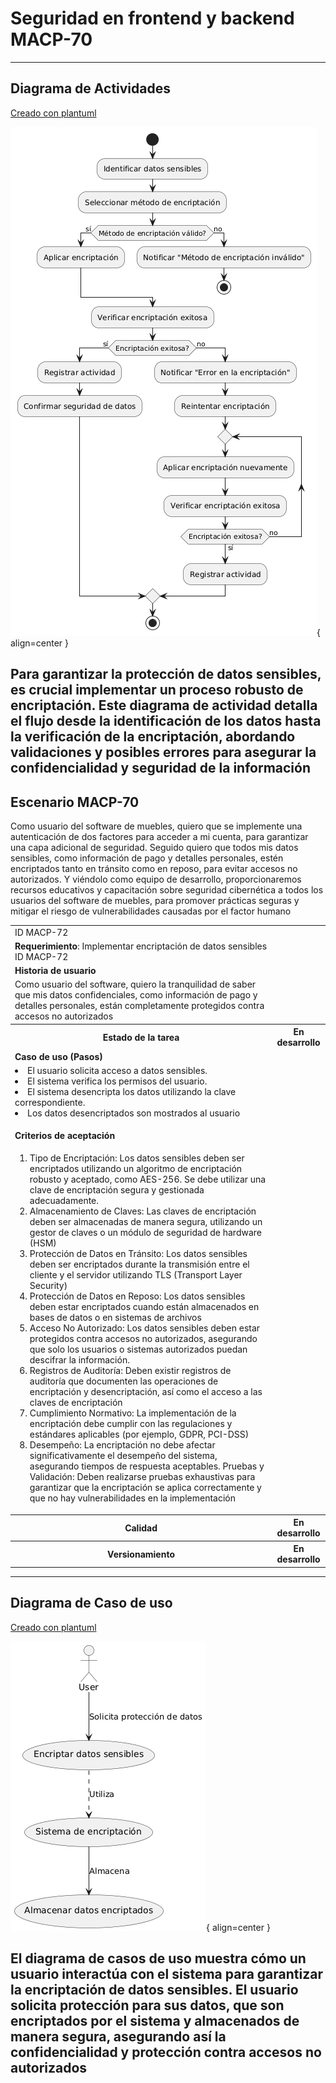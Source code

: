 # Seguridad en frontend y backend MACP-70

------
## Diagrama de Actividades
[Creado con plantuml](https://plantuml.com/es/)

![Image title](./assets/images/DiagramaActividades/MACP-72.png){ align=center }

Para garantizar la protección de datos sensibles, es crucial implementar un proceso robusto de encriptación. Este diagrama de actividad detalla el flujo desde la identificación de los datos hasta la verificación de la encriptación, abordando validaciones y posibles errores para asegurar la confidencialidad y seguridad de la información
---

###
###

## 
## 

## Escenario MACP-70
Como usuario del software de muebles, quiero que se implemente una autenticación de dos factores para acceder a mi cuenta, para garantizar una capa adicional de seguridad. Seguido quiero que todos mis datos sensibles, como información de pago y detalles personales, estén encriptados tanto en tránsito como en reposo, para evitar accesos no autorizados. Y viéndolo como equipo de desarrollo, proporcionaremos recursos educativos y capacitación sobre seguridad cibernética a todos los usuarios del software de muebles, para promover prácticas seguras y mitigar el riesgo de vulnerabilidades causadas por el factor humano

<table id="customers">
  <tr class="idtext principal">
    <td>ID MACP-72</td>
  </tr>
  <tr class="single text">
    <td><strong>Requerimiento</strong>: Implementar encriptación de datos sensibles ID MACP-72</td>
  </tr>
  <tr class="single gray">
    <td><strong>Historia de usuario</strong></td>
  </tr>
  <tr class="single text">
    <td>Como usuario del software, quiero la tranquilidad de saber que mis datos confidenciales, como información de pago y detalles personales, están completamente protegidos contra accesos no autorizados</td>
  </tr>
  <tr class="duo">
    <th class="gray"><strong>Estado de la tarea</strong></th>
    <th>En desarrollo</th>
  </tr>
  <tr class="single gray">
    <td><strong>Caso de uso (Pasos)</strong></td>
  </tr>
  <tr class="single text">
       <td>
         </ol>
         <li>El usuario solicita acceso a datos sensibles.</li>
         <li>El sistema verifica los permisos del usuario.</li>
         <li>El sistema desencripta los datos utilizando la clave correspondiente.</li>
         <li>Los datos desencriptados son mostrados al usuario</li>
        <ol>
    </td>
  </tr>
  <tr class="single gray">
    <td><strong>Criterios de aceptación</strong></td>
  </tr>
  <tr class="single text">
    <td>
        <ol>
           <li>Tipo de Encriptación: Los datos sensibles deben ser encriptados utilizando un algoritmo de encriptación robusto y aceptado, como AES-256. Se debe utilizar una clave de encriptación segura y gestionada adecuadamente.</li>
 <li>Almacenamiento de Claves: Las claves de encriptación deben ser almacenadas de manera segura, utilizando un gestor de claves o un módulo de seguridad de hardware (HSM)</li>
 <li>Protección de Datos en Tránsito: Los datos sensibles deben ser encriptados durante la transmisión entre el cliente y el servidor utilizando TLS (Transport Layer Security)</li>
 <li>Protección de Datos en Reposo: Los datos sensibles deben estar encriptados cuando están almacenados en bases de datos o en sistemas de archivos</li>
 <li>Acceso No Autorizado: Los datos sensibles deben estar protegidos contra accesos no autorizados, asegurando que solo los usuarios o sistemas autorizados puedan descifrar la información.</li>
 <li>Registros de Auditoría: Deben existir registros de auditoría que documenten las operaciones de encriptación y desencriptación, así como el acceso a las claves de encriptación</li>
 <li>Cumplimiento Normativo: La implementación de la encriptación debe cumplir con las regulaciones y estándares aplicables (por ejemplo, GDPR, PCI-DSS)</li>
 <li>Desempeño: La encriptación no debe afectar significativamente el desempeño del sistema, asegurando tiempos de respuesta aceptables. Pruebas y Validación: Deben realizarse pruebas exhaustivas para garantizar que la encriptación se aplica correctamente y que no hay vulnerabilidades en la implementación</li>
        </ol>
    </td>
  </tr>
 <tr class="duo">
    <th class="gray"><strong>Calidad</strong></th>
    <th>En desarrollo</th>
  </tr>
  <tr class="duo">
    <th class="gray"><strong>Versionamiento</strong></th>
    <th>En desarrollo</th>
  </tr>
</table>



---
## Diagrama de Caso de uso
[Creado con plantuml](https://plantuml.com/es/)

![Image title](./assets/images/CasosDeUso/MACP-72.png){ align=center }

El diagrama de casos de uso muestra cómo un usuario interactúa con el sistema para garantizar la encriptación de datos sensibles. El usuario solicita protección para sus datos, que son encriptados por el sistema y almacenados de manera segura, asegurando así la confidencialidad y protección contra accesos no autorizados
---
